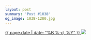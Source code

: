 ```yaml
---
layout: post
summary: 'Post #1038'
og_image: 1038-1280.jpg
---
```


<p>
 <time>
  <a href="/1038">
   {{ page.date | date: "%B %-d, %Y" }}
  </a>
 </time>
 <a href="/1038">
  <img data-taken="12/3/2019" sizes="(min-width: 700px) 50vw, calc(100vw - 2rem)" src="{{ site.assets_url }}/1038-640.jpg" srcset="{{ site.assets_url }}/1038-320.jpg 320w, {{ site.assets_url }}/1038-640.jpg 640w, {{ site.assets_url }}/1038-960.jpg 960w, {{ site.assets_url }}/1038-1280.jpg 1280w"/>
 </a>
</p>
